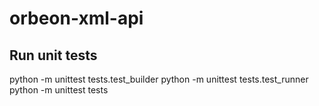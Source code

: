 # orbeon-xml-api

## Run unit tests

python -m unittest tests.test_builder
python -m unittest tests.test_runner
python -m unittest tests